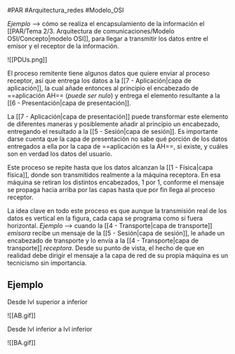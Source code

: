 #PAR #Arquitectura_redes #Modelo_OSI

_Ejemplo_ --> cómo se realiza el encapsulamiento de la información el [[PAR/Tema 2/3. Arquitectura de comunicaciones/Modelo OSI/Concepto|modelo OSI]], para llegar a transmitir los datos entre el emisor y el receptor de la información. 

![[PDUs.png]]

El proceso remitente tiene algunos datos que quiere enviar al proceso receptor, así que entrega los datos a la [[7 - Aplicación|capa de aplicación]], la cual añade entonces al principio el encabezado de ==aplicación AH== (_puede ser nulo_) y entrega el elemento resultante a la [[6 - Presentación|capa de presentación]]. 

La [[7 - Aplicación|capa de presentación]] puede transformar este elemento de diferentes maneras y posiblemente añadir al principio un encabezado, entregando el resultado a la [[5 - Sesión|capa de sesión]]. Es importante darse cuenta que la capa de presentación no sabe qué porción de los datos entregados a ella por la capa de ==aplicación es la AH==, si existe, y cuáles son en verdad los datos del usuario. 

Este proceso se repite hasta que los datos alcanzan la [[1 - Física|capa física]], donde son transmitidos realmente a la máquina receptora. En esa máquina se retiran los distintos encabezados, 1 por 1, conforme el mensaje se propaga hacia arriba por las capas hasta que por fin llega al proceso receptor. 

La idea clave en todo este proceso es que aunque la transmisión real de los datos es vertical en la figura, cada capa se programa como si fuera horizontal. _Ejemplo_ --> cuando la [[4 - Transporte|capa de transporte]] _emisora_ recibe un mensaje de la [[5 - Sesión|capa de sesión]], le añade un encabezado de transporte y lo envía a la [[4 - Transporte|capa de transporte]] _receptora_. Desde su punto de vista, el hecho de que en realidad debe dirigir el mensaje a la capa de red de su propia máquina es un tecnicismo sin importancia. 

## Ejemplo

Desde lvl superior a inferior

![[AB.gif]] 

Desde lvl inferior a lvl inferior

![[BA.gif]]